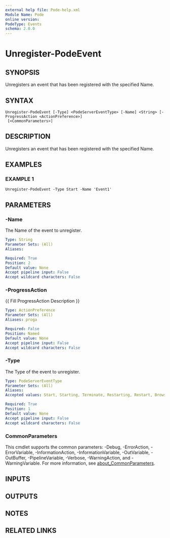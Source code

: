 ```yaml
---
external help file: Pode-help.xml
Module Name: Pode
online version:
PodeType: Events
schema: 2.0.0
---
```


# Unregister-PodeEvent

## SYNOPSIS
Unregisters an event that has been registered with the specified Name.

## SYNTAX

```
Unregister-PodeEvent [-Type] <PodeServerEventType> [-Name] <String> [-ProgressAction <ActionPreference>]
 [<CommonParameters>]
```

## DESCRIPTION
Unregisters an event that has been registered with the specified Name.

## EXAMPLES

### EXAMPLE 1
```
Unregister-PodeEvent -Type Start -Name 'Event1'
```

## PARAMETERS

### -Name
The Name of the event to unregister.

```yaml
Type: String
Parameter Sets: (All)
Aliases:

Required: True
Position: 2
Default value: None
Accept pipeline input: False
Accept wildcard characters: False
```

### -ProgressAction
{{ Fill ProgressAction Description }}

```yaml
Type: ActionPreference
Parameter Sets: (All)
Aliases: proga

Required: False
Position: Named
Default value: None
Accept pipeline input: False
Accept wildcard characters: False
```

### -Type
The Type of the event to unregister.

```yaml
Type: PodeServerEventType
Parameter Sets: (All)
Aliases:
Accepted values: Start, Starting, Terminate, Restarting, Restart, Browser, Crash, Stop, Running, Suspending, Suspend, Resuming, Resume, Enable, Disable

Required: True
Position: 1
Default value: None
Accept pipeline input: False
Accept wildcard characters: False
```

### CommonParameters
This cmdlet supports the common parameters: -Debug, -ErrorAction, -ErrorVariable, -InformationAction, -InformationVariable, -OutVariable, -OutBuffer, -PipelineVariable, -Verbose, -WarningAction, and -WarningVariable. For more information, see [about_CommonParameters](http://go.microsoft.com/fwlink/?LinkID=113216).

## INPUTS

## OUTPUTS

## NOTES

## RELATED LINKS
